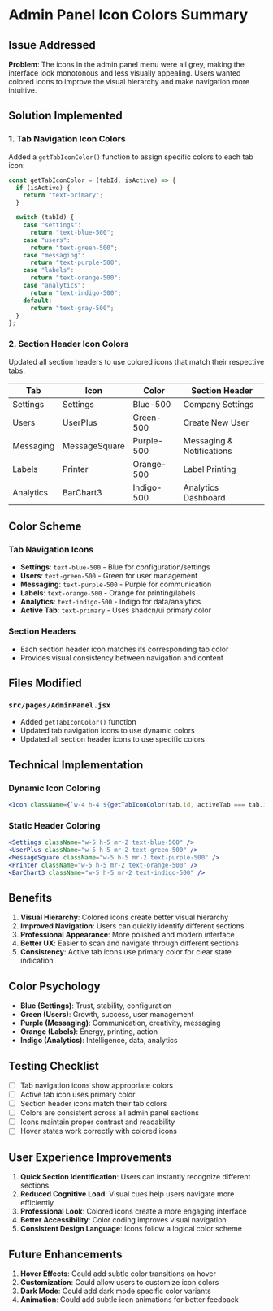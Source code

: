 # Admin Panel Icon Colors Summary

## Issue Addressed

**Problem**: The icons in the admin panel menu were all grey, making the interface look monotonous and less visually appealing. Users wanted colored icons to improve the visual hierarchy and make navigation more intuitive.

## Solution Implemented

### 1. Tab Navigation Icon Colors

Added a `getTabIconColor()` function to assign specific colors to each tab icon:

```javascript
const getTabIconColor = (tabId, isActive) => {
  if (isActive) {
    return "text-primary";
  }

  switch (tabId) {
    case "settings":
      return "text-blue-500";
    case "users":
      return "text-green-500";
    case "messaging":
      return "text-purple-500";
    case "labels":
      return "text-orange-500";
    case "analytics":
      return "text-indigo-500";
    default:
      return "text-gray-500";
  }
};
```

### 2. Section Header Icon Colors

Updated all section headers to use colored icons that match their respective tabs:

| Tab       | Icon          | Color      | Section Header            |
| --------- | ------------- | ---------- | ------------------------- |
| Settings  | Settings      | Blue-500   | Company Settings          |
| Users     | UserPlus      | Green-500  | Create New User           |
| Messaging | MessageSquare | Purple-500 | Messaging & Notifications |
| Labels    | Printer       | Orange-500 | Label Printing            |
| Analytics | BarChart3     | Indigo-500 | Analytics Dashboard       |

## Color Scheme

### Tab Navigation Icons

- **Settings**: `text-blue-500` - Blue for configuration/settings
- **Users**: `text-green-500` - Green for user management
- **Messaging**: `text-purple-500` - Purple for communication
- **Labels**: `text-orange-500` - Orange for printing/labels
- **Analytics**: `text-indigo-500` - Indigo for data/analytics
- **Active Tab**: `text-primary` - Uses shadcn/ui primary color

### Section Headers

- Each section header icon matches its corresponding tab color
- Provides visual consistency between navigation and content

## Files Modified

### `src/pages/AdminPanel.jsx`

- Added `getTabIconColor()` function
- Updated tab navigation icons to use dynamic colors
- Updated all section header icons to use specific colors

## Technical Implementation

### Dynamic Icon Coloring

```jsx
<Icon className={`w-4 h-4 ${getTabIconColor(tab.id, activeTab === tab.id)}`} />
```

### Static Header Coloring

```jsx
<Settings className="w-5 h-5 mr-2 text-blue-500" />
<UserPlus className="w-5 h-5 mr-2 text-green-500" />
<MessageSquare className="w-5 h-5 mr-2 text-purple-500" />
<Printer className="w-5 h-5 mr-2 text-orange-500" />
<BarChart3 className="w-5 h-5 mr-2 text-indigo-500" />
```

## Benefits

1. **Visual Hierarchy**: Colored icons create better visual hierarchy
2. **Improved Navigation**: Users can quickly identify different sections
3. **Professional Appearance**: More polished and modern interface
4. **Better UX**: Easier to scan and navigate through different sections
5. **Consistency**: Active tab icons use primary color for clear state indication

## Color Psychology

- **Blue (Settings)**: Trust, stability, configuration
- **Green (Users)**: Growth, success, user management
- **Purple (Messaging)**: Communication, creativity, messaging
- **Orange (Labels)**: Energy, printing, action
- **Indigo (Analytics)**: Intelligence, data, analytics

## Testing Checklist

- [ ] Tab navigation icons show appropriate colors
- [ ] Active tab icon uses primary color
- [ ] Section header icons match their tab colors
- [ ] Colors are consistent across all admin panel sections
- [ ] Icons maintain proper contrast and readability
- [ ] Hover states work correctly with colored icons

## User Experience Improvements

1. **Quick Section Identification**: Users can instantly recognize different sections
2. **Reduced Cognitive Load**: Visual cues help users navigate more efficiently
3. **Professional Look**: Colored icons create a more engaging interface
4. **Better Accessibility**: Color coding improves visual navigation
5. **Consistent Design Language**: Icons follow a logical color scheme

## Future Enhancements

1. **Hover Effects**: Could add subtle color transitions on hover
2. **Customization**: Could allow users to customize icon colors
3. **Dark Mode**: Could add dark mode specific color variants
4. **Animation**: Could add subtle icon animations for better feedback
